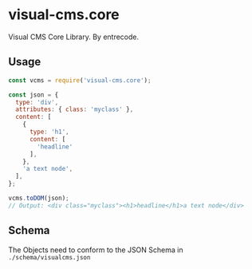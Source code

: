 # visual-cms.core

Visual CMS Core Library. By entrecode.

## Usage

```js
const vcms = require('visual-cms.core');

const json = {
  type: 'div',
  attributes: { class: 'myclass' },
  content: [
    {
      type: 'h1',
      content: [
        'headline'
      ],
    },
    'a text node',
  ],
};

vcms.toDOM(json);
// Output: <div class="myclass"><h1>headline</h1>a text node</div>
```
## Schema

The Objects need to conform to the JSON Schema in `./schema/visualcms.json`

